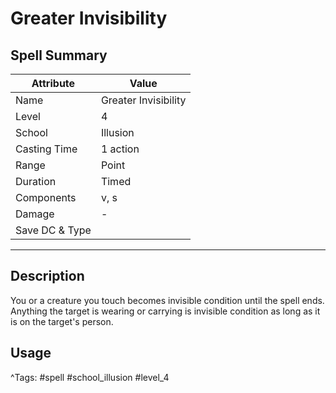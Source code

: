 # Greater Invisibility

## Spell Summary

| Attribute        | Value                  |
|------------------|------------------------|
| Name             | Greater Invisibility                 |
| Level            | 4                |
| School           | Illusion          |
| Casting Time     | 1 action              |
| Range            | Point            |
| Duration         | Timed             |
| Components       | v, s             |
| Damage           | -               |
| Save DC & Type   |              |

---

## Description

You or a creature you touch becomes invisible condition until the spell ends. Anything the target is wearing or carrying is invisible condition as long as it is on the target's person.

## Usage


^Tags: #spell #school_illusion #level_4